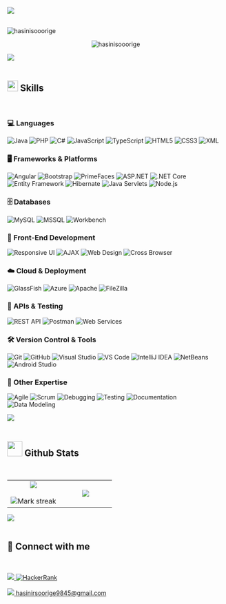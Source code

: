 <!-- Name & Profile view count -->
<img src="https://user-images.githubusercontent.com/73097560/115834477-dbab4500-a447-11eb-908a-139a6edaec5c.gif"><br><br>
<!-- <h1 align="center">Hi 👋, I'm Hasini Ruwanthika</h1>
<h3 align="center">“A dedicated Software Engineer specializing in Full-Stack Web Development”</h3> -->
<img src="assets/I’m Hasini Ruwanthika.png" alt="hasinisooorige" />
<p align="center"> <img src="https://komarev.com/ghpvc/?username=hasinisooorige&label=Profile%20views&color=0e75b6&style=flat" alt="hasinisooorige" /> </p>


<img src="https://user-images.githubusercontent.com/73097560/115834477-dbab4500-a447-11eb-908a-139a6edaec5c.gif"><br><br>

<!--- Skills -->

## <img src="https://media2.giphy.com/media/QssGEmpkyEOhBCb7e1/giphy.gif?cid=ecf05e47a0n3gi1bfqntqmob8g9aid1oyj2wr3ds3mg700bl&rid=giphy.gif" width ="25"><b> Skills</b>

<br>

<p align="center">

### 💻 Languages  
![Java](https://img.shields.io/badge/Java-ED8B00?style=for-the-badge&logo=java&logoColor=white)  ![PHP](https://img.shields.io/badge/PHP-777BB4?style=for-the-badge&logo=php&logoColor=white)  ![C#](https://img.shields.io/badge/C%23-239120?style=for-the-badge&logo=c-sharp&logoColor=white)  ![JavaScript](https://img.shields.io/badge/JavaScript-F7DF1E?style=for-the-badge&logo=javascript&logoColor=black)  ![TypeScript](https://img.shields.io/badge/TypeScript-007ACC?style=for-the-badge&logo=typescript&logoColor=white)  ![HTML5](https://img.shields.io/badge/HTML5-E34F26?style=for-the-badge&logo=html5&logoColor=white)  ![CSS3](https://img.shields.io/badge/CSS3-1572B6?style=for-the-badge&logo=css3&logoColor=white)  ![XML](https://img.shields.io/badge/XML-005C8F?style=for-the-badge&logo=xml&logoColor=white)  

### 🖥️ Frameworks & Platforms  
![Angular](https://img.shields.io/badge/Angular-DD0031?style=for-the-badge&logo=angular&logoColor=white)  ![Bootstrap](https://img.shields.io/badge/Bootstrap-563D7C?style=for-the-badge&logo=bootstrap&logoColor=white)  ![PrimeFaces](https://img.shields.io/badge/PrimeFaces-0F0F0F?style=for-the-badge&logo=java&logoColor=white)  ![ASP.NET](https://img.shields.io/badge/ASP.NET-512BD4?style=for-the-badge&logo=dotnet&logoColor=white)  ![.NET Core](https://img.shields.io/badge/.NET_Core-512BD4?style=for-the-badge&logo=dotnet&logoColor=white)  ![Entity Framework](https://img.shields.io/badge/Entity_Framework-5C2D91?style=for-the-badge&logo=dotnet&logoColor=white)  ![Hibernate](https://img.shields.io/badge/Hibernate-59666C?style=for-the-badge&logo=hibernate&logoColor=white)  ![Java Servlets](https://img.shields.io/badge/Java%20Servlets-ED8B00?style=for-the-badge&logo=java&logoColor=white)  ![Node.js](https://img.shields.io/badge/Node.js-339933?style=for-the-badge&logo=nodedotjs&logoColor=white)  

### 🗄️ Databases  
![MySQL](https://img.shields.io/badge/MySQL-4479A1?style=for-the-badge&logo=mysql&logoColor=white)  ![MSSQL](https://img.shields.io/badge/Microsoft_SQL_Server-CC2927?style=for-the-badge&logo=microsoftsqlserver&logoColor=white)  ![Workbench](https://img.shields.io/badge/MySQL_Workbench-00648B?style=for-the-badge&logo=mysql&logoColor=white)  

### 🎨 Front-End Development  
![Responsive UI](https://img.shields.io/badge/Responsive_UI-2C3E50?style=for-the-badge&logo=css3&logoColor=white)  ![AJAX](https://img.shields.io/badge/AJAX-0078D7?style=for-the-badge&logo=javascript&logoColor=white)  ![Web Design](https://img.shields.io/badge/Modern_Web_Design-FF5733?style=for-the-badge&logo=figma&logoColor=white)  ![Cross Browser](https://img.shields.io/badge/Cross_Browser-4285F4?style=for-the-badge&logo=googlechrome&logoColor=white)  

### ☁️ Cloud & Deployment  
![GlassFish](https://img.shields.io/badge/GlassFish-007396?style=for-the-badge&logo=java&logoColor=white)  ![Azure](https://img.shields.io/badge/Azure-0078D4?style=for-the-badge&logo=microsoftazure&logoColor=white)  ![Apache](https://img.shields.io/badge/Apache-D22128?style=for-the-badge&logo=apache&logoColor=white)  ![FileZilla](https://img.shields.io/badge/FileZilla-BF0000?style=for-the-badge&logo=filezilla&logoColor=white)  

### 🔗 APIs & Testing  
![REST API](https://img.shields.io/badge/REST_API-02569B?style=for-the-badge&logo=rest&logoColor=white)  ![Postman](https://img.shields.io/badge/Postman-FF6C37?style=for-the-badge&logo=postman&logoColor=white)  ![Web Services](https://img.shields.io/badge/Web_Services-4285F4?style=for-the-badge&logo=googlecloud&logoColor=white)  

### 🛠️ Version Control & Tools  
![Git](https://img.shields.io/badge/Git-F05032?style=for-the-badge&logo=git&logoColor=white)  ![GitHub](https://img.shields.io/badge/GitHub-181717?style=for-the-badge&logo=github&logoColor=white)  ![Visual Studio](https://img.shields.io/badge/Visual_Studio-5C2D91?style=for-the-badge&logo=visualstudio&logoColor=white)  ![VS Code](https://img.shields.io/badge/VS_Code-0078D4?style=for-the-badge&logo=visualstudiocode&logoColor=white)  ![IntelliJ IDEA](https://img.shields.io/badge/IntelliJ_IDEA-0F0F0F?style=for-the-badge&logo=intellijidea&logoColor=white)  ![NetBeans](https://img.shields.io/badge/NetBeans-1B6AC6?style=for-the-badge&logo=apachenetbeanside&logoColor=white)  ![Android Studio](https://img.shields.io/badge/Android_Studio-3DDC84?style=for-the-badge&logo=androidstudio&logoColor=white)  

### 📌 Other Expertise  
![Agile](https://img.shields.io/badge/Agile-28A745?style=for-the-badge&logo=scrumalliance&logoColor=white)  ![Scrum](https://img.shields.io/badge/Scrum-6DB33F?style=for-the-badge&logo=jira&logoColor=white)  ![Debugging](https://img.shields.io/badge/Debugging-0F0F0F?style=for-the-badge&logo=bugatti&logoColor=white)  ![Testing](https://img.shields.io/badge/Software_Testing-FFB900?style=for-the-badge&logo=testinglibrary&logoColor=white)  ![Documentation](https://img.shields.io/badge/Documentation-4285F4?style=for-the-badge&logo=readthedocs&logoColor=white)  ![Data Modeling](https://img.shields.io/badge/Data_Modeling-00A3E0?style=for-the-badge&logo=databricks&logoColor=white)  

</p>

<img src="https://user-images.githubusercontent.com/73097560/115834477-dbab4500-a447-11eb-908a-139a6edaec5c.gif"><br><br>

<!--- stats & Trophy (start) -->
## <img src="https://media.giphy.com/media/iY8CRBdQXODJSCERIr/giphy.gif" width="35"><b> Github Stats </b>
<br>
<p align="center">
  <!--- stats (start) -->
<table align="center">
<tr border="none">
<td width="50%" align="center">
  
  <img  align="center"  src="https://github-readme-stats.vercel.app/api?username=hasinisooorige&theme=dark&show_icons=true&count_private=true" />
  <br></br>
  <img  title="🔥 Get streak stats for your profile at git.io/streak-stats" alt="Mark streak" src="https://github-readme-streak-stats.herokuapp.com/?user=hasinisooorige&theme=dark&hide_border=false" /> 
</td>

<td width="50%" align="center">

  <img  align="center"  src="https://github-readme-stats.anuraghazra1.vercel.app/api/top-langs/?username=hasinisooorige&theme=dark&hide_border=false&no-bg=true&no-frame=true&langs_count=10"/>
  
  </td>
</tr>
</table>
</p>        


<img src="https://user-images.githubusercontent.com/73097560/115834477-dbab4500-a447-11eb-908a-139a6edaec5c.gif"><br><br>

<!--- Connect with me -->
## 🔗<b> Connect with me </b>

<br>
<p align="left">
  <!-- LinkedIn -->
  <a href="https://linkedin.com/in/i-am-hasini-ruwanthika-soorige" target="_blank">
    <img src="https://img.shields.io/badge/LinkedIn-0A66C2?style=for-the-badge&logo=linkedin&logoColor=white"/>
  </a>
  <!-- HackerRank -->
<a href="https://www.hackerrank.com/profile/hasinirsoorige91" target="_blank" rel="noopener noreferrer">
  <img src="https://img.shields.io/badge/HackerRank-2EC866?style=for-the-badge&logo=hackerrank&logoColor=white" alt="HackerRank"/>
</a>
    <br><br>
  <!-- Gmail -->
  <a href="mailto:hasinirsoorige9845@gmail.com" target="_blank">
    <img src="https://img.shields.io/badge/Gmail-D14836?style=for-the-badge&logo=gmail&logoColor=white"/>  hasinirsoorige9845@gmail.com
  </a>  
</p>
